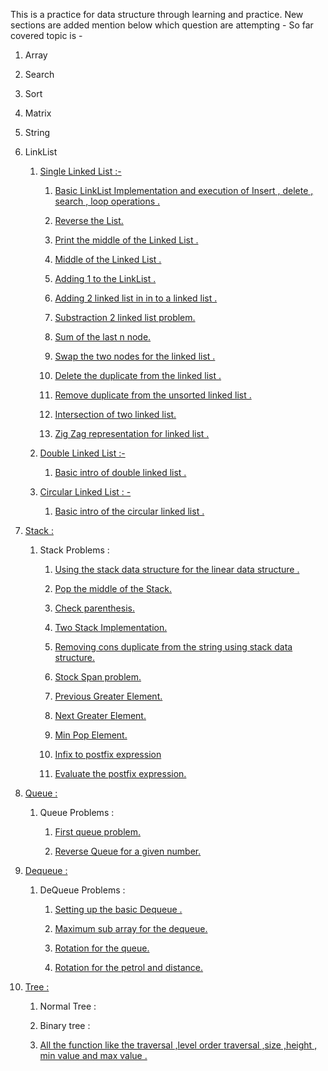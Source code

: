 This is a practice for data structure through learning and practice. 
New sections are added mention below which question are attempting - 
So far covered topic is - 

 1. Array

 2. Search

 3. Sort

 4. Matrix

 5. String

 6. LinkList
    
    
    1. [Single Linked List :-](./linklist/Single_Linked_List)


         1. [Basic LinkList Implementation and execution of Insert , delete , search , loop operations .](./linklist/Single_Linked_List/singleList1.py)
      
         2. [Reverse the List.](./linklist/Single_Linked_List/singleList1.py)

         3. [Print the middle of the Linked List .](./linklist/Single_Linked_List/singleList1.py)

         4. [Middle of the Linked List .](./linklist/Single_Linked_List/singleList1.py)
      
         5. [Adding 1 to the LinkList .](./linklist/Single_Linked_List/add1toList1.py)

         6. [Adding 2 linked list in in to a linked list .](./linklist/Single_Linked_List/add2Numberlist1.py)

         7. [Substraction 2 linked list problem.](./linklist/Single_Linked_List/sub2List1.py)

         8. [Sum of the last n node.](./linklist/Single_Linked_List/lastNsum1.py)

         9. [Swap the two nodes for the linked list .](./linklist/Single_Linked_List/pairWiseSwap1.py)

         10. [Delete the duplicate from the linked list .](./linklist/Single_Linked_List/removeDuplicate1.py) 

         11. [Remove duplicate from the unsorted linked list .](./linklist/Single_Linked_List/removeDuplicateUnsorted1.py)

         12. [Intersection of two linked list.](./linklist/Single_Linked_List/linkedListIntersection1.py)

         13. [Zig Zag representation for linked list .](./linklist/Single_Linked_List/zigZaglist1.py)

    2. [Double Linked List :-](./linklist/Double_Linked_List)

         1. [Basic intro of double linked list .](./linklist//Double_Linked_List/)

    3. [Circular Linked List : -](./linklist/circular_linked_list)
        
         1. [Basic intro of the circular linked list .](./linklist/circular_linked_list/)

 7. [Stack :](./stack)
    
    1. Stack Problems :

         1. [Using the stack data structure for the linear data structure .](./stack/stack1.py)

         2. [Pop the middle of the Stack.](./stack/middleStack1.py)

         3. [Check parenthesis.](./stack/checkParenthesis1.py)

         4. [Two Stack Implementation.](./stack/twoStack1.py)

         5. [Removing cons duplicate from the string using stack data structure.](./stack/removeConDup1.py)

         6. [Stock Span problem.](./stack/stockSpan1.py)

         7. [Previous Greater Element.](./stack/previousGreaterElement1.py)

         8. [Next Greater Element.](./stack/nextGreaterElement1.py)

         9. [Min Pop Element.](./stack/minPop1.py)

        10. [Infix to postfix expression](./stack/infix_to_postfix1.py)

        11. [Evaluate the postfix expression.](./stack/evaluate_postfix1.py)

8. [Queue :](./Queue/)

    1. Queue Problems :

        1. [First queue problem.](./Queue/queue1.py)

        2. [Reverse Queue for a given number.](./Queue/reverseQueue1.py)

9. [Dequeue :](./dequeue/)

    1. DeQueue Problems :

        1. [Setting up the basic Dequeue .](./dequeue/basicDeQueue1.py)

        2. [Maximum sub array for the dequeue.](./dequeue/maxSubarray1.py)

        3. [Rotation for the queue.](./dequeue/rotateQueue1.py)

        4. [Rotation for the petrol and distance.](./dequeue/firstRotation1.py)

10. [Tree :](./Tree)

     1. Normal Tree :

     2. Binary tree :
          
       1. [All the function like the traversal ,level order traversal ,size ,height , min value and max value .](./Tree/BinaryTree/binaryTree2.py)

       


    

    

    

    

    

    
            

      

      


      

